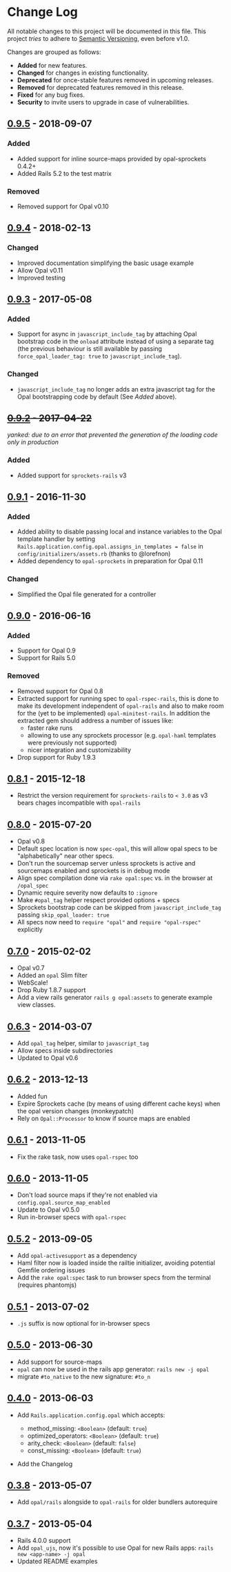 # Change Log

All notable changes to this project will be documented in this file.
This project *tries* to adhere to [Semantic Versioning](http://semver.org/), even before v1.0.

Changes are grouped as follows:
- **Added** for new features.
- **Changed** for changes in existing functionality.
- **Deprecated** for once-stable features removed in upcoming releases.
- **Removed** for deprecated features removed in this release.
- **Fixed** for any bug fixes.
- **Security** to invite users to upgrade in case of vulnerabilities.

<!--
Whitespace conventions:
- 4 spaces before ## titles
- 2 spaces before ### titles
- 1 spaces before normal text
 -->




## [0.9.5](https://github.com/opal/opal-rails/compare/v0.9.4...v0.9.5) - 2018-09-07


### Added

- Added support for inline source-maps provided by opal-sprockets 0.4.2+
- Added Rails 5.2 to the test matrix


### Removed

- Removed support for Opal v0.10




## [0.9.4](https://github.com/opal/opal-rails/compare/v0.9.3...v0.9.4) - 2018-02-13


### Changed

- Improved documentation simplifying the basic usage example
- Allow Opal v0.11
- Improved testing




## [0.9.3](https://github.com/opal/opal-rails/compare/v0.9.2...v0.9.3) - 2017-05-08


### Added

- Support for async in `javascript_include_tag` by attaching Opal bootstrap code in the `onload` attribute instead of using a separate tag (the previous behaviour is still available by passing `force_opal_loader_tag: true` to `javascript_include_tag`).


### Changed

- `javascript_include_tag` no longer adds an extra javascript tag for the Opal bootstrapping code by default (See *Added* above).




## ~~[0.9.2] - 2017-04-22~~

*yanked: due to an error that prevented the generation of the loading code only in production*

### Added

- Added support for `sprockets-rails` v3




## [0.9.1] - 2016-11-30


### Added

- Added ability to disable passing local and instance variables to the Opal template handler by setting `Rails.application.config.opal.assigns_in_templates = false` in `config/initializers/assets.rb` (thanks to @lorefnon)
- Added dependency to `opal-sprockets` in preparation for Opal 0.11


### Changed

- Simplified the Opal file generated for a controller




## [0.9.0] - 2016-06-16


### Added

- Support for Opal 0.9
- Support for Rails 5.0


### Removed

- Removed support for Opal 0.8
- Extracted support for running spec to `opal-rspec-rails`, this is done to make its development independent of `opal-rails` and also to make room for the (yet to be implemented) `opal-minitest-rails`. In addition the extracted gem should address a number of issues like:
  - faster rake runs
  - allowing to use any sprockets processor (e.g. `opal-haml` templates were previously not supported)
  - nicer integration and customizability
- Drop support for Ruby 1.9.3




## [0.8.1] - 2015-12-18

- Restrict the version requirement for `sprockets-rails` to `< 3.0` as v3 bears chages incompatible with `opal-rails`


## [0.8.0] - 2015-07-20

- Opal v0.8
- Default spec location is now `spec-opal`, this will allow opal specs to be "alphabetically" near other specs.
- Don't run the sourcemap server unless sprockets is active and sourcemaps enabled and sprockets is in debug mode
- Align spec compilation done via `rake opal:spec` vs. in the browser at `/opal_spec`
- Dynamic require severity now defaults to `:ignore`
- Make `#opal_tag` helper respect provided options + specs
- Sprockets bootstrap code can be skipped from `javascript_include_tag` passing `skip_opal_loader: true`
- All specs now need to `require "opal"` and `require "opal-rspec"` explicitly




## [0.7.0] - 2015-02-02

- Opal v0.7
- Added an `opal` Slim filter
- WebScale!
- Drop Ruby 1.8.7 support
- Add a view rails generator `rails g opal:assets` to generate example view classes.




## [0.6.3] - 2014-03-07

- Add `opal_tag` helper, similar to `javascript_tag`
- Allow specs inside subdirectories
- Updated to Opal v0.6




## [0.6.2] - 2013-12-13

- Added fun
- Expire Sprockets cache (by means of using different cache keys) when the opal version changes (monkeypatch)
- Rely on `Opal::Processor` to know if source maps are enabled




## [0.6.1] - 2013-11-05

- Fix the rake task, now uses `opal-rspec` too




## [0.6.0] - 2013-11-05

- Don't load source maps if they're not enabled via `config.opal.source_map_enabled`
- Update to Opal v0.5.0
- Run in-browser specs with `opal-rspec`




## [0.5.2] - 2013-09-05

- Add `opal-activesupport` as a dependency
- Haml filter now is loaded inside the railtie initializer, avoiding potential Gemfile ordering issues
- Add the `rake opal:spec` task to run browser specs from the terminal (requires phantomjs)




## [0.5.1] - 2013-07-02

- `.js` suffix is now optional for in-browser specs




## [0.5.0] - 2013-06-30

- Add support for source-maps
- `opal` can now be used in the rails app generator: `rails new -j opal`
- migrate `#to_native` to the new signature: `#to_n`




## [0.4.0] - 2013-06-03

- Add `Rails.application.config.opal` which accepts:
    - method_missing: `<Boolean>` (default: `true`)
    - optimized_operators: `<Boolean>` (default: `true`)
    - arity_check: `<Boolean>` (default: `false`)
    - const_missing: `<Boolean>` (default: `true`)

- Add the Changelog




## [0.3.8] - 2013-05-07

- Add `opal/rails` alongside to `opal-rails` for older bundlers autorequire




## [0.3.7] - 2013-05-04

- Rails 4.0.0 support
- Add `opal_ujs`, now it's possible to use Opal for new Rails apps: `rails new <app-name> -j opal`
- Updated README examples




[0.9.2]: https://github.com/opal/opal-rails/compare/v0.9.1...v0.9.2
[0.9.1]: https://github.com/opal/opal-rails/compare/v0.9.0...v0.9.1
[0.9.0]: https://github.com/opal/opal-rails/compare/v0.8.1...v0.9.0
[0.8.1]: https://github.com/opal/opal-rails/compare/v0.8.0...v0.8.1
[0.8.0]: https://github.com/opal/opal-rails/compare/v0.7.0...v0.8.0
[0.7.0]: https://github.com/opal/opal-rails/compare/v0.6.3...v0.7.0
[0.6.3]: https://github.com/opal/opal-rails/compare/v0.6.2...v0.6.3
[0.6.2]: https://github.com/opal/opal-rails/compare/v0.6.1...v0.6.2
[0.6.1]: https://github.com/opal/opal-rails/compare/v0.6.0...v0.6.1
[0.6.0]: https://github.com/opal/opal-rails/compare/v0.5.2...v0.6.0
[0.5.2]: https://github.com/opal/opal-rails/compare/v0.5.1...v0.5.2
[0.5.1]: https://github.com/opal/opal-rails/compare/v0.5.0...v0.5.1
[0.5.0]: https://github.com/opal/opal-rails/compare/v0.4.0...v0.5.0
[0.4.0]: https://github.com/opal/opal-rails/compare/v0.3.8...v0.4.0
[0.3.8]: https://github.com/opal/opal-rails/compare/v0.3.7...v0.3.8
[0.3.7]: https://github.com/opal/opal-rails/compare/v0.3.6...v0.3.7

